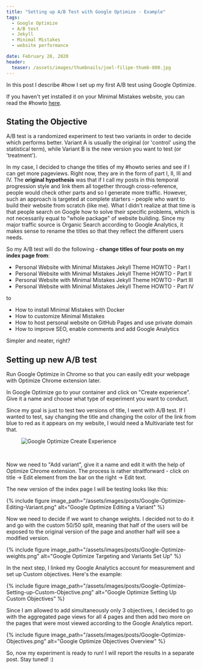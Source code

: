```yaml
---
title: "Setting up A/B Test with Google Optimize - Example"
tags:
  - Google Optimize
  - A/B test
  - Jekyll
  - Minimal Mistakes
  - website performance

date: February 28, 2020
header:
  teaser: /assets/images/thumbnails/joel-filipe-thumb-800.jpg
---
```


In this post I describe #how I set up my first A/B test using Google Optimize. 

If you haven't yet installed it on your Minimal Mistakes website, you can read the #howto [here](/How-to-install-Google-Optimize/).

## Stating the Objective

A/B test is a randomized experiment to test two variants in order to decide which performs better. Variant A is usually the original (or 'control' using the statistical term), while Variant B is the new version you want to test (or 'treatment'). 

In my case, I decided to change the titles of my #howto series and see if I can get more pageviews. Right now, they are in the form of part I, II, III and IV. The **original hypothesis** was that if I call my posts in this temporal progression style and link them all together through cross-reference, people would check other parts and so I generate more traffic. However, such an approach is targeted at complete starters - people who want to build their website from scratch (like me). What I didn't realize at that time is that people search on Google how to solve their specific problems, which is not necessarily equal to "whole package" of website building. Since my major traffic source is Organic Search according to Google Analytics, it makes sense to rename the titles so that they reflect the different users needs. 

So my A/B test will do the following - **change titles of four posts on my index page from**:
- Personal Website with Minimal Mistakes Jekyll Theme HOWTO - Part I
- Personal Website with Minimal Mistakes Jekyll Theme HOWTO - Part II
- Personal Website with Minimal Mistakes Jekyll Theme HOWTO - Part III
- Personal Website with Minimal Mistakes Jekyll Theme HOWTO - Part IV

to

- How to install Minimal Mistakes with Docker
- How to customize Minimal Mistakes 
- How to host personal website on GitHub Pages and use private domain
- How to improve SEO, enable comments and add Google Analytics

Simpler and neater, right?

## Setting up new A/B test

Run Google Optimize in Chrome so that you can easily edit your webpage with Optimize Chrome extension later. 

In Google Optimize go to your container and click on "Create experience". Give it a name and choose what type of experiment you want to conduct. 

Since my goal is just to test two versions of title, I went with A/B test. If I wanted to test, say changing the title and changing the color of the link from blue to red as it appears on my website, I would need a Multivariate test for that.


<figure style="width: 400px" class="align-center">
  <img src="{{ site.url }}{{ site.baseurl }}/assets/images/posts/Google-Optimize-create-experience.png" alt="Google Optimize Create Experience">
</figure> 
&nbsp;

Now we need to "Add variant", give it a name and edit it with the help of Optimize Chrome extension. The process is rather straitforward - click on title -> Edit element from the bar on the right -> Edit text. 

The new version of the index page I will be testing looks like this:

{% include figure image_path="/assets/images/posts/Google-Optimize-Editing-Variant.png" alt="Google Optimize Editing a Variant" %}

Now we need to decide if we want to change weights. I decided not to do it and go with the custom 50/50 split, meaning that half of the users will be exposed to the original version of the page and another half will see a modified version. 


{% include figure image_path="/assets/images/posts/Google-Optimize-weights.png" alt="Google Optimize Targeting and Variants Set Up" %}

In the next step, I linked my Google Analytics account for measurement and set up Custom objectives. Here's the example:

{% include figure image_path="/assets/images/posts/Google-Optimize-Setting-up-Custom-Objective.png" alt="Google Optimize Setting Up Custom Objectives" %}

Since I am allowed to add simultaneously only 3 objectives, I decided to go with the aggregated page views for all 4 pages and then add two more on the pages that were most viewed according to the Google Analytics report. 

{% include figure image_path="/assets/images/posts/Google-Optimize-Objectives.png" alt="Google Optimize Objectives Overview" %}

So, now my experiment is ready to run! I will report the results in a separate post. Stay tuned! :) 
